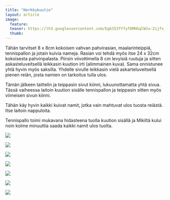 ```yaml
---
title: "Herkkukuutio"
layout: article
image:
  feature:
  teaser: https://lh3.googleusercontent.com/Egb353fYfyfDMHGqlWJu-2ijfv_1wuITxtq46wddMYI=w245
  thumb:
---
```


Tähän tarvitset 8 x 8cm kokoisen vahvan pahvirasian, maalarinteippiä, tennispallon ja jotain kuivia nameja. Rasian voi tehdä myös itse 24 x 32cm kokoisesta pahvinpalasta. Piirsin viivottimella 8 cm levyisiä ruutuja ja sitten askasteluveitsellä leikkasin kuution irti (alimmainen kuva). Sama onnistunee yhtä hyvin myös saksilla. Yhdelle sivulle leikkasin vielä askarteluveitsellä pienen reiän, josta namien on tarkoitus tulla ulos.

Tämän jälkeen taittelin ja teippasin sivut kiinni, lukuunottamatta yhtä sivua. Tässä vaiheessa laitoin kuution sisälle tennispallon ja teippasin sitten myös viimeisen sivun kiinni.

Tähän käy hyvin kaikki kuivat namit, jotka vain mahtuvat ulos tuosta reiästä. Itse laitoin nappuloita.

Tennispallo toimi mukavana hidasteena tuolla kuution sisällä ja Mikiltä kului noin kolme minuuttia saada kaikki namit ulos tuolta.

[![](https://lh3.googleusercontent.com/HEoH7APNgZe38L-LZ_XZRCyScmWhapp-az1nfMmhtx8=w800)](https://lh3.googleusercontent.com/HEoH7APNgZe38L-LZ_XZRCyScmWhapp-az1nfMmhtx8=s0)

[![](https://lh3.googleusercontent.com/TVaFo32Lnrvo46jSOZIdPKTAEsilFLSmjIYfiwsblBY=w800)](https://lh3.googleusercontent.com/TVaFo32Lnrvo46jSOZIdPKTAEsilFLSmjIYfiwsblBY=s0)

[![](https://lh3.googleusercontent.com/GHtmYvSIJTkXSKWoBGdXRV3CGNLKSLWIQOxUBaCEUGA=w800)](https://lh3.googleusercontent.com/GHtmYvSIJTkXSKWoBGdXRV3CGNLKSLWIQOxUBaCEUGA=s0)

[![](https://lh3.googleusercontent.com/Ke_3zBjbtQyP3-5Gg0-mcIhDKcF4rexv-n3AujfLqx4=w800)](https://lh3.googleusercontent.com/Ke_3zBjbtQyP3-5Gg0-mcIhDKcF4rexv-n3AujfLqx4=s0)

[![](https://lh3.googleusercontent.com/4A8fHkItQ4FdJv1tqJYv8lYbItuLNaN7ZzGwsELsasQ=w800)](https://lh3.googleusercontent.com/4A8fHkItQ4FdJv1tqJYv8lYbItuLNaN7ZzGwsELsasQ=s0)

[![](https://lh3.googleusercontent.com/3l6esQt0uGpYj9M18qIlM4qpbGIsZkUnnLfexzA-gok=w800)](https://lh3.googleusercontent.com/3l6esQt0uGpYj9M18qIlM4qpbGIsZkUnnLfexzA-gok=s0)

[![](https://lh3.googleusercontent.com/M4irvR8Di18noPA0oOrsKM4SoBhvK_bZ-uhIpoPLURM=w800)](https://lh3.googleusercontent.com/M4irvR8Di18noPA0oOrsKM4SoBhvK_bZ-uhIpoPLURM=s0)
